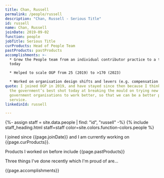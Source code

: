 ```yaml
---
title: Chan, Russell
permalink: /people/russell
description: "Chan, Russell - Serious Title"
id: russell
name: Chan, Russell
joinDate: 2019-09-02
function: people
jobTitle: Serious Title
curProducts: Head of People Team
pastProducts: pastProducts
accomplishments: >-
  * Grew the People team from an individual contributor practice to a team of 4
  today

  * Helped to scale OGP from 25 (2019) to >170 (2023)

  * Worked on organisation design shifts and levers (e.g. compensation schemes, performance management, management practices, resource allocation) to adapt to OGP's shifting organisation size and context
quote: I joined OGP in 2019, and have stayed since then because I think it is
  the government’s best shot today at breaking the mould on trying new ways for
  government organisations to work better, so that we can be a better public
  service.
linkedinId: russell

---
```


{%- assign staff = site.data.people | find: "id", "russell" -%}
{% include staff_heading.html staff=staff color=site.colors.function-colors.people %}

<p>I joined since {{page.joinDate}} and I am currently working on {{page.curProducts}}.</p>

<p>Products I worked on before include {{page.pastProducts}}</p>

<p>Three things I've done recently which I'm proud of are...</p>
{{page.accomplishments}}

